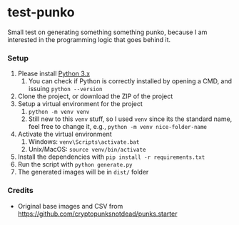 # test-punko

Small test on generating something something punko, because I am interested in the programming logic that goes behind it.

### Setup

1. Please install [Python 3.x](https://www.python.org/)
    1. You can check if Python is correctly installed by opening a CMD, and issuing `python --version`
1. Clone the project, or download the ZIP of the project
1. Setup a virtual environment for the project
    1. `python -m venv venv`
    1. Still new to this `venv` stuff, so I used `venv` since its the standard name, feel free to change it, e.g., `python -m venv nice-folder-name`
1. Activate the virtual environment
    1. Windows: `venv\Scripts\activate.bat`
    1. Unix/MacOS: `source venv/bin/activate`
1. Install the dependencies with `pip install -r requirements.txt`
1. Run the script with `python generate.py`
1. The generated images will be in `dist/` folder

### Credits

- Original base images and CSV from https://github.com/cryptopunksnotdead/punks.starter
